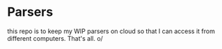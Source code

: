 # Parsers
this repo is to keep my WIP parsers on cloud so that I can access it from
different computers. That's all. o/
